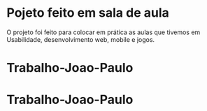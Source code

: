 # Pojeto feito em sala de aula

O projeto foi feito para colocar em prática as aulas que tivemos em Usabilidade, desenvolvimento web, mobile e jogos.
# Trabalho-Joao-Paulo
# Trabalho-Joao-Paulo
